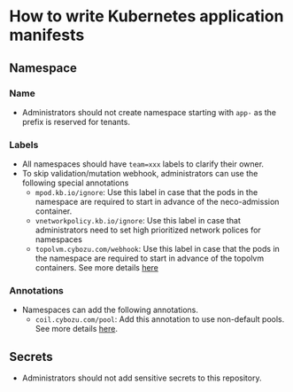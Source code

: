 How to write Kubernetes application manifests
=============================================

## Namespace

### Name

- Administrators should not create namespace starting with `app-` as the prefix is reserved for tenants.

### Labels

- All namespaces should have `team=xxx` labels to clarify their owner.
- To skip validation/mutation webhook, administrators can use the following special annotations
  - `mpod.kb.io/ignore`: Use this label in case that the pods in the namespace are required to start in advance of the neco-admission container.
  - `vnetworkpolicy.kb.io/ignore`: Use this label in case that administrators need to set high prioritized network polices for namespaces
  - `topolvm.cybozu.com/webhook`: Use this label in case that the pods in the namespace are required to start in advance of the topolvm containers. See more details [here](https://github.com/topolvm/topolvm/blob/f2726a42fece9ebda70810d42b0ae5fdcb0a6bff/deploy/README.md#protect-system-namespaces-from-topolvm-webhook)

### Annotations

- Namespaces can add the following annotations.
  - `coil.cybozu.com/pool`: Add this annotation to use non-default pools. See more details [here](https://github.com/cybozu-go/coil/blob/4ee51b780fe5a58a05ba9da06f99ca2d2f6693d6/docs/usage.md#using-non-default-pools).



## Secrets

- Administrators should not add sensitive secrets to this repository.
